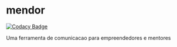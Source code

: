 # mendor

[![Codacy Badge](https://api.codacy.com/project/badge/Grade/adbdfb44e79646199e6af3d299457309)](https://www.codacy.com/app/vacom/mendor?utm_source=github.com&utm_medium=referral&utm_content=vacom/mendor&utm_campaign=badger)

Uma ferramenta de comunicacao para empreendedores e mentores

